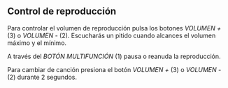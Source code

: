 ## Control de reproducción

Para controlar el volumen de reproducción pulsa los botones *VOLUMEN +* (3) o *VOLUMEN -* (2). Escucharás un pitido cuando alcances el volumen máximo y el mínimo.

A través del *BOTÓN MULTIFUNCIÓN* (1) pausa o reanuda la reproducción.

Para cambiar de canción presiona el botón *VOLUMEN +* (3) o *VOLUMEN -* (2) durante 2 segundos.


